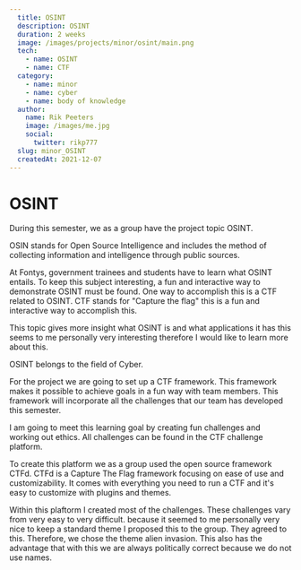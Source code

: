 ```yaml
---
  title: OSINT
  description: OSINT
  duration: 2 weeks
  image: /images/projects/minor/osint/main.png
  tech:
    - name: OSINT
    - name: CTF
  category: 
    - name: minor
    - name: cyber
    - name: body of knowledge 
  author:
    name: Rik Peeters
    image: /images/me.jpg
    social: 
      twitter: rikp777
  slug: minor_OSINT
  createdAt: 2021-12-07
---
```


# OSINT

During this semester, we as a group have the project topic OSINT. 

OSIN stands for Open Source Intelligence and includes the method of collecting information and intelligence through public sources.

At Fontys, government trainees and students have to learn what OSINT entails. To keep this subject interesting, a fun and interactive way to demonstrate OSINT must be found. One way to accomplish this is a CTF related to OSINT. CTF stands for "Capture the flag" this is a fun and interactive way to accomplish this.  

This topic gives more insight what OSINT is and what applications it has this seems to me personally very interesting therefore I would like to learn more about this. 

OSINT belongs to the field of Cyber. 

For the project we are going to set up a CTF framework. This framework makes it possible to achieve goals in a fun way with team members. 
This framework will incorporate all the challenges that our team has developed this semester.

I am going to meet this learning goal by creating fun challenges and working out ethics. All challenges can be found in the CTF challenge platform. 

To create this platform we as a group used the open source framework CTFd. CTFd is a Capture The Flag framework focusing on ease of use and customizability. It comes with everything you need to run a CTF and it's easy to customize with plugins and themes.

Within this plaftorm I created most of the challenges. These challenges vary from very easy to very difficult. because it seemed to me personally very nice to keep a standard theme I proposed this to the group. They agreed to this. Therefore, we chose the theme alien invasion. This also has the advantage that with this we are always politically correct because we do not use names.

